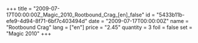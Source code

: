 +++
title = "2009-07-17T00:00:00Z_Magic_2010_Rootbound_Crag_[en]_false"
id = "5433b11b-efe9-4d94-8f71-6bf7c403494d"
date = "2009-07-17T00:00:00Z"
name = "Rootbound Crag"
lang = ["en"]
price = "2.45"
quantity = 3
foil = false
set = "Magic 2010"
+++
